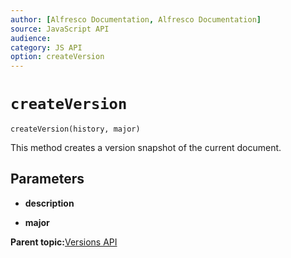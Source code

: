 ```yaml
---
author: [Alfresco Documentation, Alfresco Documentation]
source: JavaScript API
audience: 
category: JS API
option: createVersion
---
```


# `createVersion`

`createVersion(history, major)`

This method creates a version snapshot of the current document.

## Parameters

-   **description**

-   **major**

**Parent topic:**[Versions API](../references/API-JS-Versions.md)

